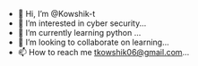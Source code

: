 - 👋 Hi, I’m @Kowshik-t
- 👀 I’m interested in cyber security...
- 🌱 I’m currently learning python ...
- 💞️ I’m looking to collaborate on learning...
- 📫 How to reach me tkowshik06@gmail.com...

<!---
Kowshik-t/Kowshik-t is a ✨ special ✨ repository because its `README.md` (this file) appears on your GitHub profile.
You can click the Preview link to take a look at your changes.
--->
